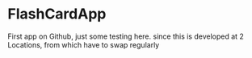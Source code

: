 # FlashCardApp

First app on Github, just some testing here.
since this is developed at 2 Locations, from which have to swap regularly
